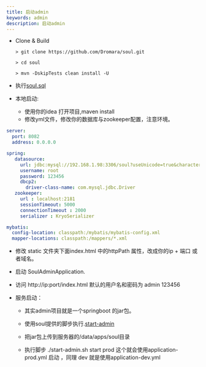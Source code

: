 ```yaml
---
title: 启动admin
keywords: admin
description: 启动admin
---
```





* Clone & Build
   ```
   > git clone https://github.com/Dromara/soul.git

   > cd soul

   > mvn -DskipTests clean install -U
   ```
* 执行[soul.sql](https://github.com/Dromara/soul/blob/master/script/soul.sql)

* 本地启动:
 
   * 使用你的idea 打开项目,maven install
   * 修改yml文件，修改你的数据库与zookeeper配置，注意环境。
```yml
server:
  port: 8082
  address: 0.0.0.0

spring:
   datasource:
     url: jdbc:mysql://192.168.1.98:3306/soul?useUnicode=true&characterEncoding=utf-8&zeroDateTimeBehavior=CONVERT_TO_NULL&failOverReadOnly=false&autoReconnect=true
     username: root
     password: 123456
     dbcp2:
       driver-class-name: com.mysql.jdbc.Driver
   zookeeper:
     url : localhost:2181
     sessionTimeout: 5000
     connectionTimeout : 2000
     serializer : KryoSerializer

mybatis:
  config-location: classpath:/mybatis/mybatis-config.xml
  mapper-locations: classpath:/mappers/*.xml
```

* 修改 static 文件夹下面index.html 中的httpPath 属性，改成你的ip + 端口 或者域名。

* 启动 SoulAdminApplication.

* 访问  http://ip:port/index.html  默认的用户名和密码为 admin 123456


* 服务启动：
  
   * 其实admin项目就是一个springboot 的jar包。
 
   * 使用soul提供的脚步执行.[start-admin](https://github.com/Dromara/soul/blob/master/script/start-admin.sh)

   * 把jar包上传到服务器的/data/apps/soul目录

   * 执行脚步  ./start-admin.sh  start prod 这个就会使用application-prod.yml 启动 ，同理 dev 就是使用application-dev.yml
 
